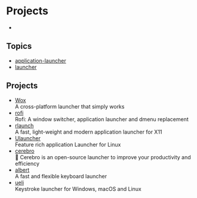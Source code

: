 # Projects

- []()
  <br/>

## Topics

- [application-launcher](https://github.com/topics/application-launcher)
- [launcher](https://github.com/topics/launcher)

## Projects

- [Wox](https://github.com/Wox-launcher/Wox)
  <br/>A cross-platform launcher that simply works
- [rofi](https://github.com/davatorium/rofi?tab=readme-ov-file)
  <br/>Rofi: A window switcher, application launcher and dmenu replacement
- [rlaunch](https://github.com/PonasKovas/rlaunch)
  <br/>A fast, light-weight and modern application launcher for X11
- [Ulauncher](https://github.com/Ulauncher/Ulauncher/)
  <br/>Feature rich application Launcher for Linux
- [cerebro](https://github.com/cerebroapp/cerebro)
  <br/>🔵 Cerebro is an open-source launcher to improve your productivity and efficiency
- [albert](https://github.com/albertlauncher/albert)
  <br/>A fast and flexible keyboard launcher
- [ueli](https://github.com/oliverschwendener/ueli)
  <br/>Keystroke launcher for Windows, macOS and Linux